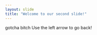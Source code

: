 ```yaml
---
layout: slide
title: "Welcome to our second slide!"
---
```

gotcha bitch
Use the left arrow to go back!
